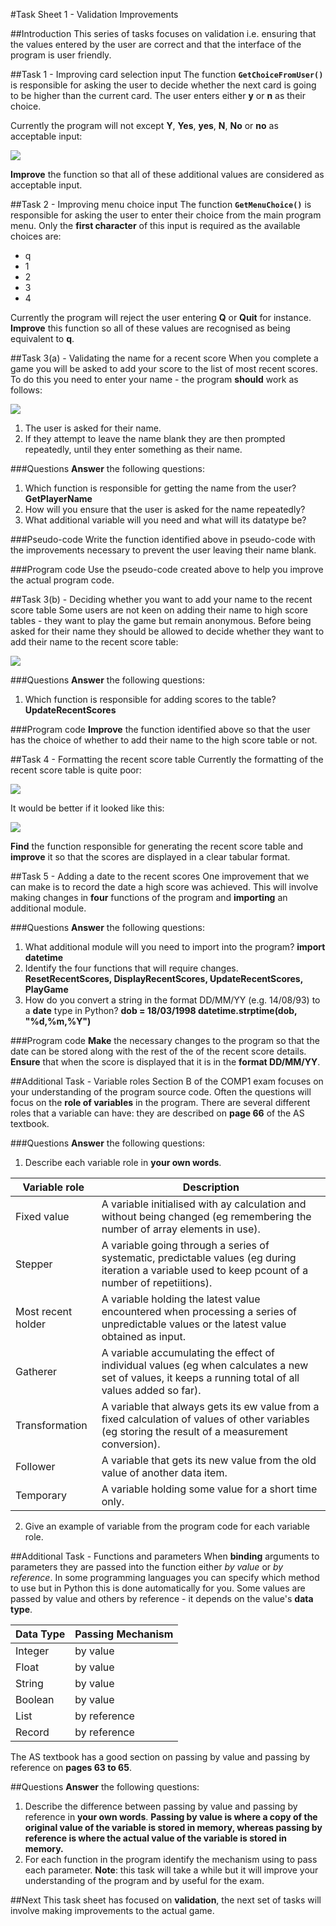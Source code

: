 #Task Sheet 1 - Validation Improvements

##Introduction
This series of tasks focuses on validation i.e. ensuring that the values entered by the user are correct and that the interface of the program is user friendly.

##Task 1 - Improving card selection input
The function **`GetChoiceFromUser()`** is responsible for asking the user to decide whether the next card is going to be higher than the current card. The user enters either **y** or **n** as their choice.

Currently the program will not except **Y**, **Yes**, **yes**, **N**, **No** or **no** as acceptable input:

![][1]

**Improve** the function so that all of these additional values are considered as acceptable input.

##Task 2 - Improving menu choice input
The function **`GetMenuChoice()`** is responsible for asking the user to enter their choice from the main program menu. Only the **first character** of this input is required as the available choices are:

- q
- 1
- 2
- 3
- 4

Currently the program will reject the user entering **Q** or **Quit** for instance. **Improve** this function so all of these values are recognised as being equivalent to **q**.

##Task 3(a) - Validating the name for a recent score
When you complete a game you will be asked to add your score to the list of most recent scores. To do this you need to enter your name - the program **should** work as follows:

![][2]

1. The user is asked for their name.
2. If they attempt to leave the name blank they are then prompted repeatedly, until they enter something as their name.

###Questions
**Answer** the following questions:

1. Which function is responsible for getting the name from the user? **GetPlayerName**
2. How will you ensure that the user is asked for the name repeatedly?
3. What additional variable will you need and what will its datatype be?

###Pseudo-code
Write the function identified above in pseudo-code with the improvements necessary to prevent the user leaving their name blank.

###Program code
Use the pseudo-code created above to help you improve the actual program code.

##Task 3(b) - Deciding whether you want to add your name to the recent score table
Some users are not keen on adding their name to high score tables - they want to play the game but remain anonymous. Before being asked for their name they should be allowed to decide whether they want to add their name to the recent score table:

![][3]

###Questions
**Answer** the following questions:

1. Which function is responsible for adding scores to the table? **UpdateRecentScores**

###Program code
**Improve** the function identified above so that the user has the choice of whether to add their name to the high score table or not.

##Task 4 - Formatting the recent score table
Currently the formatting of the recent score table is quite poor:

![][4]

It would be better if it looked like this:

![][5]

**Find** the function responsible for generating the recent score table and **improve** it so that the scores are displayed in a clear tabular format.

##Task 5 - Adding a date to the recent scores
One improvement that we can make is to record the date a high score was achieved. This will involve making changes in **four** functions of the program and **importing** an additional module.

###Questions
**Answer** the following questions:

1. What additional module will you need to import into the program? **import datetime**
2. Identify the four functions that will require changes. **ResetRecentScores, DisplayRecentScores, UpdateRecentScores, PlayGame**
3. How do you convert a string in the format DD/MM/YY (e.g. 14/08/93) to a **date** type in Python? **dob = 18/03/1998 datetime.strptime(dob, "%d,%m,%Y")**

###Program code
**Make** the necessary changes to the program so that the date can be stored along with the rest of the of the recent score details. **Ensure** that when the score is displayed that it is in the **format DD/MM/YY**.

##Additional Task - Variable roles
Section B of the COMP1 exam focuses on your understanding of the program source code. Often the questions will focus on the **role of variables** in the program. There are several different roles that a variable can have: they are described on **page 66** of the AS textbook.

###Questions
**Answer** the following questions:

1. Describe each variable role in **your own words**.

|**Variable role**|**Description**|
|-----------------|---------------|
|Fixed value|A variable initialised with ay calculation and without being changed (eg remembering the number of array elements in use).|
|Stepper|A variable going through a series of systematic, predictable values (eg during iteration a variable used to keep pcount of a number of repetiitions).|
|Most recent holder|A variable holding the latest value encountered when processing a series of unpredictable values or the latest value obtained as input.|
|Gatherer|A variable accumulating the effect of individual values (eg when calculates a new set of values, it keeps a running total of all values added so far).|
|Transformation|A variable that always gets its ew value from a fixed calculation of values of other variables (eg storing the result of a measurement conversion).|
|Follower|A variable that gets its new value from the old value of another data item.|
|Temporary|A variable holding some value for a short time only.|

2. Give an example of variable from the program code for each variable role.

##Additional Task - Functions and parameters
When **binding** arguments to parameters they are passed into the function either *by value* or *by reference*. In some programming languages you can specify which method to use but in Python this is done automatically for you. Some values are passed by value and others by reference - it depends on the value's **data type**.

|**Data Type**|**Passing Mechanism**|
|-------------|---------------------|
|Integer|by value|
|Float|by value|
|String|by value|
|Boolean|by value|
|List|by reference|
|Record|by reference|

The AS textbook has a good section on passing by value and passing by reference on **pages 63 to 65**.

##Questions
**Answer** the following questions:

1. Describe the difference between passing by value and passing by reference in **your own words**. **Passing by value is where a copy of the original value of the variable is stored in memory, whereas passing by reference is where the actual value of the variable is stored in memory.**
2. For each function in the program identify the mechanism using to pass each parameter. **Note**: this task will take a while but it will improve your understanding of the program and by useful for the exam.

##Next
This task sheet has focused on **validation**, the next set of tasks will involve making improvements to the actual game.




[1]: images/valid_yes_no_input.png
[2]: images/high_score_name.png
[3]: images/ask_for_name.png
[4]: images/high_score_table_old.png
[5]: images/high_score_table_new.png
